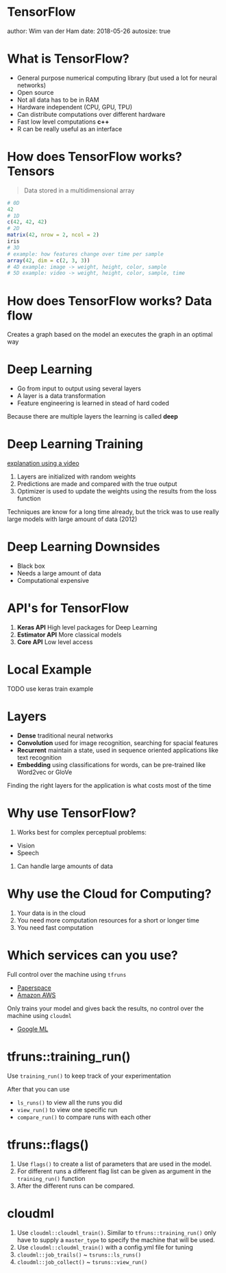 

TensorFlow
========================================================
author: Wim van der Ham
date: 2018-05-26
autosize: true

What is TensorFlow?
========================================================

- General purpose numerical computing library (but used a lot for neural networks)
- Open source
- Not all data has to be in RAM
- Hardware independent (CPU, GPU, TPU)
- Can distribute computations over different hardware
- Fast low level computations **c++**
- R can be really useful as an interface

How does TensorFlow works? Tensors
========================================================

> Data stored in a multidimensional array


```r
# 0D
42
# 1D
c(42, 42, 42)
# 2D
matrix(42, nrow = 2, ncol = 2)
iris
# 3D
# example: how features change over time per sample
array(42, dim = c(2, 3, 3))
# 4D example: image -> weight, height, color, sample
# 5D example: video -> weight, height, color, sample, time
```

How does TensorFlow works? Data flow
========================================================

Creates a graph based on the model an executes the graph in an optimal way

Deep Learning
========================================================

- Go from input to output using several layers
- A layer is a data transformation
- Feature engineering is learned in stead of hard coded

Because there are multiple layers the learning is called **deep**

Deep Learning Training
========================================================

[explanation using a video](https://www.youtube.com/watch?v=R9OHn5ZF4Uo)

1. Layers are initialized with random weights
1. Predictions are made and compared with the true output
1. Optimizer is used to update the weights using the results from the loss function

Techniques are know for a long time already, but the trick was to use really large models with large amount of data (2012)

Deep Learning Downsides
========================================================

- Black box
- Needs a large amount of data
- Computational expensive

API's for TensorFlow
========================================================

1. **Keras API** High level packages for Deep Learning
1. **Estimator API** More classical models
1. **Core API** Low level access

Local Example
========================================================

TODO use keras train example

Layers
========================================================

- **Dense** traditional neural networks
- **Convolution** used for image recognition, searching for spacial features
- **Recurrent** maintain a state, used in sequence oriented applications like text recognition
- **Embedding** using classifications for words, can be pre-trained like Word2vec or GloVe

Finding the right layers for the application is what costs most of the time

Why use TensorFlow?
========================================================

1. Works best for complex perceptual problems:
  - Vision
  - Speech
1. Can handle large amounts of data

Why use the Cloud for Computing?
========================================================

1. Your data is in the cloud
1. You need more computation resources for a short or longer time
1. You need fast computation

Which services can you use?
========================================================

Full control over the machine using `tfruns`

- [Paperspace](https://www.paperspace.com/)
- [Amazon AWS](https://aws.amazon.com)

Only trains your model and gives back the results, no control over the machine using `cloudml`

- [Google ML](https://cloud.google.com/products/machine-learning/)

tfruns::training_run()
========================================================

Use `training_run()` to keep track of your experimentation

After that you can use

- `ls_runs()` to view all the runs you did
- `view_run()` to view one specific run
- `compare_run()` to compare runs with each other

tfruns::flags()
========================================================

1. Use `flags()` to create a list of parameters that are used in the model.
1. For different runs a different flag list can be given as argument in  the `training_run()` function
1. After the different runs can be compared.

cloudml
========================================================

1. Use `cloudml::cloudml_train()`. Similar to `tfruns::training_run()` only have to supply a `master_type` to specify the machine that will be used.
1. Use `cloudml::cloudml_train()` with a config.yml file for tuning
1. `cloudml::job_trails()` ~ `tsruns::ls_runs()`
1. `cloudml::job_collect()` ~ `tsruns::view_run()`
